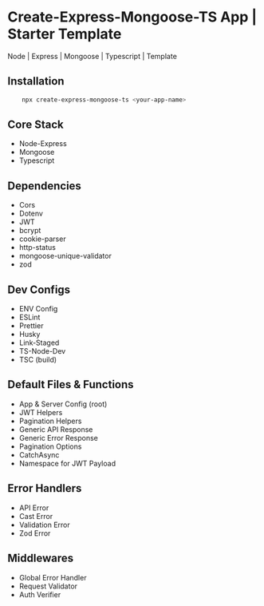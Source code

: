 # Create-Express-Mongoose-TS App | Starter Template

Node | Express | Mongoose | Typescript | Template

## Installation

```bash
    npx create-express-mongoose-ts <your-app-name>
```

## Core Stack

- Node-Express
- Mongoose
- Typescript

## Dependencies

- Cors
- Dotenv
- JWT
- bcrypt
- cookie-parser
- http-status
- mongoose-unique-validator
- zod

## Dev Configs

- ENV Config
- ESLint
- Prettier
- Husky
- Link-Staged
- TS-Node-Dev
- TSC (build)

## Default Files & Functions

- App & Server Config (root)
- JWT Helpers
- Pagination Helpers
- Generic API Response
- Generic Error Response
- Pagination Options
- CatchAsync
- Namespace for JWT Payload

## Error Handlers

- API Error
- Cast Error
- Validation Error
- Zod Error

## Middlewares

- Global Error Handler
- Request Validator
- Auth Verifier
